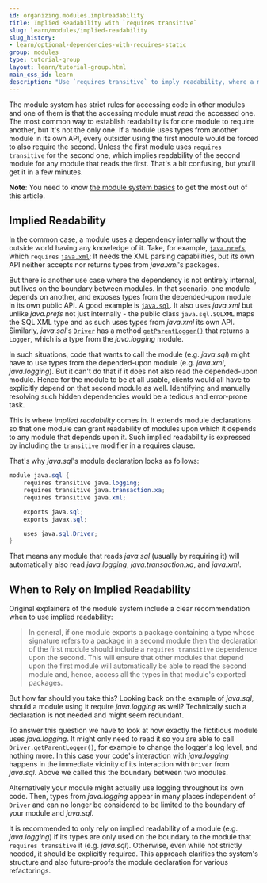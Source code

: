 ```yaml
---
id: organizing.modules.implreadability
title: Implied Readability with `requires transitive`
slug: learn/modules/implied-readability
slug_history:
- learn/optional-dependencies-with-requires-static
group: modules
type: tutorial-group
layout: learn/tutorial-group.html
main_css_id: learn
description: "Use `requires transitive` to imply readability, where a module passes its dependency on another module on, allowing a other modules to read it without explicitly depending on it."
---
```


The module system has strict rules for accessing code in other modules and one of them is that the accessing module must _read_ the accessed one.
The most common way to establish readability is for one module to require another, but it's not the only one.
If a module uses types from another module in its own API, every outsider using the first module would be forced to also require the second.
Unless the first module uses `requires transitive` for the second one, which implies readability of the second module for any module that reads the first.
That's a bit confusing, but you'll get it in a few minutes.

**Note**:
You need to know [the module system basics](id:organizing.modules.intro) to get the most out of this article.


## Implied Readability

In the common case, a module uses a dependency internally without the outside world having any knowledge of it.
Take, for example, [`java.prefs`](javadoc:java.prefs), which `requires` [`java.xml`](javadoc:java.xml):
It needs the XML parsing capabilities, but its own API neither accepts nor returns types from _java.xml_'s packages.

But there is another use case where the dependency is not entirely internal, but lives on the boundary between modules.
In that scenario, one module depends on another, and exposes types from the depended-upon module in its own public API.
A good example is [`java.sql`](javadoc:java.sql).
It also uses _java.xml_ but unlike _java.prefs_ not just internally - the public class `java.sql.SQLXML` maps the SQL XML type and as such uses types from _java.xml_ its own API.
Similarly, _java.sql_'s [`Driver`](javadoc:Driver) has a method [`getParentLogger()`](javadoc:Driver.getParentLogger()) that returns a `Logger`, which is a type from the _java.logging_ module.

In such situations, code that wants to call the module (e.g. _java.sql_) might have to use types from the depended-upon module (e.g. _java.xml_, _java.logging_).
But it can't do that if it does not also read the depended-upon module.
Hence for the module to be at all usable, clients would all have to explicitly depend on that second module as well.
Identifying and manually resolving such hidden dependencies would be a tedious and error-prone task.

This is where _implied readability_ comes in.
It extends module declarations so that one module can grant readability of modules upon which it depends to any module that depends upon it.
Such implied readability is expressed by including the `transitive` modifier in a requires clause.

That's why _java.sql_'s module declaration looks as follows:

```java
module java.sql {
    requires transitive java.logging;
    requires transitive java.transaction.xa;
    requires transitive java.xml;

    exports java.sql;
    exports javax.sql;

    uses java.sql.Driver;
}
```

That means any module that reads _java.sql_ (usually by requiring it) will automatically also read _java.logging_, _java.transaction.xa_, and _java.xml_.


## When to Rely on Implied Readability

Original explainers of the module system include a clear recommendation when to use implied readability:

> In general, if one module exports a package containing a type whose signature refers to a package in a second module then the declaration of the first module should include a `requires transitive` dependence upon the second.
> This will ensure that other modules that depend upon the first module will automatically be able to read the second module and, hence, access all the types in that module's exported packages.

But how far should you take this?
Looking back on the example of _java.sql_, should a module using it require _java.logging_ as well?
Technically such a declaration is not needed and might seem redundant.

To answer this question we have to look at how exactly the fictitious module uses _java.logging_.
It might only need to read it so you are able to call `Driver.getParentLogger()`, for example to change the logger's log level, and nothing more.
In this case your code's interaction with _java.logging_ happens in the immediate vicinity of its interaction with `Driver` from _java.sql_.
Above we called this the boundary between two modules.

Alternatively your module might actually use logging throughout its own code.
Then, types from _java.logging_ appear in many places independent of `Driver` and can no longer be considered to be limited to the boundary of your module and _java.sql_.

It is recommended to only rely on implied readability of a module (e.g. _java.logging_) if its types are only used on the boundary to the module that `requires transitive` it (e.g. _java.sql_).
Otherwise, even while not strictly needed, it should be explicitly required.
This approach clarifies the system's structure and also future-proofs the module declaration for various refactorings.
